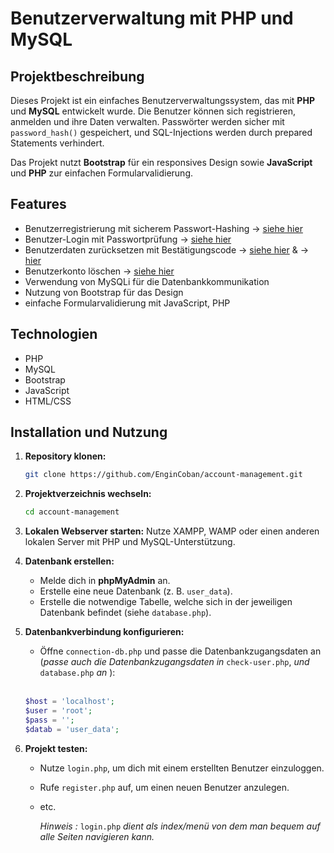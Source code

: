 # Benutzerverwaltung mit PHP und MySQL

## Projektbeschreibung

Dieses Projekt ist ein einfaches Benutzerverwaltungssystem, das mit **PHP** und **MySQL** entwickelt wurde. Die Benutzer können sich registrieren, anmelden und ihre Daten verwalten. Passwörter werden sicher mit `password_hash()` gespeichert, und SQL-Injections werden durch prepared Statements verhindert.

Das Projekt nutzt **Bootstrap** für ein responsives Design sowie **JavaScript** und **PHP** zur einfachen Formularvalidierung.

## Features

- Benutzerregistrierung mit sicherem Passwort-Hashing → [siehe hier](database.php#L18)
- Benutzer-Login mit Passwortprüfung → [siehe hier](check-user.php#L18) 
- Benutzerdaten zurücksetzen mit Bestätigungscode → [siehe hier](https://github.com/EnginCoban/account-management/blob/main/database.php#L95) & → [hier](https://github.com/EnginCoban/account-management/blob/main/database.php#L127)
- Benutzerkonto löschen → [siehe hier](database.php#L95)
- Verwendung von MySQLi für die Datenbankkommunikation
- Nutzung von Bootstrap für das Design
- einfache Formularvalidierung mit JavaScript, PHP

## Technologien

- PHP
- MySQL
- Bootstrap
- JavaScript
- HTML/CSS


## Installation und Nutzung

1. **Repository klonen:**
   ```bash
   git clone https://github.com/EnginCoban/account-management.git
   ```

2. **Projektverzeichnis wechseln:**
   ```bash
   cd account-management
   ```

3. **Lokalen Webserver starten:**
   Nutze XAMPP, WAMP oder einen anderen lokalen Server mit PHP und MySQL-Unterstützung.

4. **Datenbank erstellen:**
   - Melde dich in **phpMyAdmin** an.
   - Erstelle eine neue Datenbank (z. B. `user_data`).
   - Erstelle die notwendige Tabelle, welche sich in der jeweiligen Datenbank befindet (siehe `database.php`).

5. **Datenbankverbindung konfigurieren:**
   - Öffne `connection-db.php` und passe die Datenbankzugangsdaten an (*passe auch die Datenbankzugangsdaten in* `check-user.php`, *und* `database.php` *an* ):
  <br><br>
   ```php
   $host = 'localhost';
   $user = 'root';
   $pass = '';
   $datab = 'user_data';
   ```

7. **Projekt testen:**
    - Nutze `login.php`, um dich mit einem erstellten Benutzer einzuloggen.
    - Rufe `register.php` auf, um einen neuen Benutzer anzulegen.
    - etc. <br>

      *Hinweis :* `login.php` *dient als index/menü von dem man bequem auf alle Seiten navigieren kann.*



